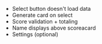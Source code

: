 *  Select button doesn't load data
*  Generate card on select
*  Score validation + totaling
*  Name displays above scoreacard
*  Settings (optional)